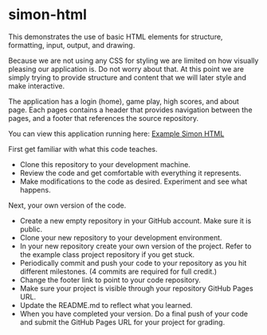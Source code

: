 # simon-html
This demonstrates the use of basic HTML elements for structure, formatting, input, output, and drawing.

Because we are not using any CSS for styling we are limited on how visually pleasing our application is. Do not worry about that. At this point we are simply trying to provide structure and content that we will later style and make interactive.

The application has a login (home), game play, high scores, and about page. Each pages contains a header that provides navigation between the pages, and a footer that references the source repository.

You can view this application running here: [Example Simon HTML](https://github.com/webprogramming260)

First get familiar with what this code teaches.

* Clone this repository to your development machine.
* Review the code and get comfortable with everything it represents.
* Make modifications to the code as desired. Experiment and see what happens.

Next, your own version of the code.

* Create a new empty repository in your GitHub account. Make sure it is public.
* Clone your new repository to your development environment.
* In your new repository create your own version of the project. Refer to the example class project repository if you get stuck. 
* Periodically commit and push your code to your repository as you hit different milestones. (4 commits are required for full credit.)
* Change the footer link to point to your code repository.
* Make sure your project is visible through your repository GitHub Pages URL.
* Update the README.md to reflect what you learned.
* When you have completed your version. Do a final push of your code and submit the GitHub Pages URL for your project for grading.
